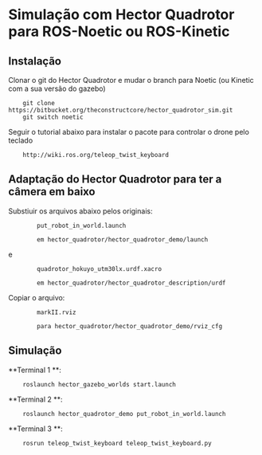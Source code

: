 # Simulação com Hector Quadrotor para ROS-Noetic ou ROS-Kinetic

## Instalação

Clonar o git do Hector Quadrotor e mudar o branch para Noetic (ou Kinetic com a sua versão do gazebo)

		git clone https://bitbucket.org/theconstructcore/hector_quadrotor_sim.git
		git switch noetic
		
Seguir o tutorial abaixo para instalar o pacote para controlar o drone pelo teclado
	
		http://wiki.ros.org/teleop_twist_keyboard
	

## Adaptação do Hector Quadrotor para ter a câmera em baixo

Substiuir os arquivos abaixo pelos originais:

			put_robot_in_world.launch
			
			em hector_quadrotor/hector_quadrotor_demo/launch
			
e			
			
			quadrotor_hokuyo_utm30lx.urdf.xacro
			
			em hector_quadrotor/hector_quadrotor_description/urdf
			
Copiar o arquivo:

			markII.rviz

			para hector_quadrotor/hector_quadrotor_demo/rviz_cfg
			

## Simulação

**Terminal 1 **:

		roslaunch hector_gazebo_worlds start.launch
		
**Terminal 2 **:
		
		roslaunch hector_quadrotor_demo put_robot_in_world.launch
		
**Terminal 3 **:
		
		rosrun teleop_twist_keyboard teleop_twist_keyboard.py 		
